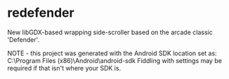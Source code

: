 # redefender
New libGDX-based wrapping side-scroller based on the arcade classic 'Defender'.

NOTE - this project was generated with the Android SDK location set as:
C:\Program Files (x86)\Android\android-sdk
Fiddling with settings may be required if that isn't where your SDK is.
